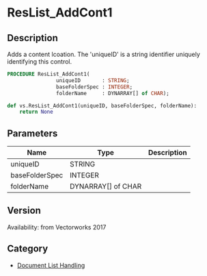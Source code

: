 # ResList_AddCont1

## Description
Adds a content lcoation. The 'uniqueID' is a string identifier uniquely identifying this control.

```pascal
PROCEDURE ResList_AddCont1(
				uniqueID       : STRING;
				baseFolderSpec : INTEGER;
				folderName     : DYNARRAY[] of CHAR);
```

```python
def vs.ResList_AddCont1(uniqueID, baseFolderSpec, folderName):
    return None
```

## Parameters
|Name|Type|Description|
|---|---|---|
|uniqueID|STRING|   |
|baseFolderSpec|INTEGER|   |
|folderName|DYNARRAY[] of CHAR|   |

## Version
Availability: from Vectorworks 2017

## Category
* [Document List Handling](../Categories/Document%20List%20Handling.md)
